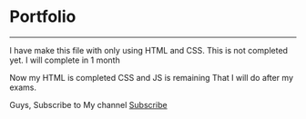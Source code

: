 

</head>
<body>
<h1>Portfolio</h1>
<hr>
<p>I have make this file with only using HTML and CSS. This is not completed yet. I will complete in 1 month</p>

<p>Now my HTML is completed CSS and JS is remaining That I will do after my exams.</p>

<p>Guys, Subscribe to My channel <a href="https://www.youtube.com/@AK_Gaming.-5520" target="_blank">Subscribe</p>



</body>
